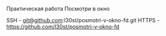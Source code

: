 Практическая работа Посмотри в окно

SSH - git@github.com:l30st/posmotri-v-okno-fd.git
HTTPS - https://github.com/l30st/posmotri-v-okno-fd
